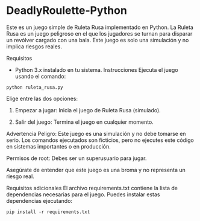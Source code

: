 # DeadlyRoulette-Python
Este es un juego simple de Ruleta Rusa implementado en Python. La Ruleta Rusa es un juego peligroso en el que los jugadores se turnan para disparar un revólver cargado con una bala. Este juego es solo una simulación y no implica riesgos reales.

Requisitos
- Python 3.x instalado en tu sistema.
Instrucciones
Ejecuta el juego usando el comando:
```shell
python ruleta_rusa.py
```
Elige entre las dos opciones:

1. Empezar a jugar: Inicia el juego de Ruleta Rusa (simulado).

2. Salir del juego: Termina el juego en cualquier momento.

Advertencia
Peligro: Este juego es una simulación y no debe tomarse en serio. Los comandos ejecutados son ficticios, pero no ejecutes este código en sistemas importantes o en producción.

Permisos de root: Debes ser un superusuario para jugar.

Asegúrate de entender que este juego es una broma y no representa un riesgo real.

Requisitos adicionales
El archivo requirements.txt contiene la lista de dependencias necesarias para el juego. Puedes instalar estas dependencias ejecutando:

```shell
pip install -r requirements.txt
